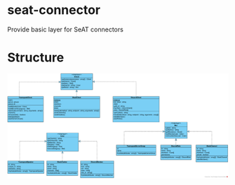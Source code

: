 # seat-connector
Provide basic layer for SeAT connectors

# Structure
![UML Class Schema](./docs/UML.png)
